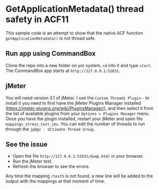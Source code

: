 # GetApplicationMetadata() thread safety in ACF11
This sample code is an attempt to show that the native ACF function `getApplicationMetadata()` is not thread safe.

## Run app using CommandBox
Clone the repo into a new folder on yor system, `cd` into it and type `start`.
The CommandBox app starts at `http://127.0.0.1:52831`.

## jMeter
You will need version 3.1 of jMeter.
I use the `Custom Threads Plugin` - to install it you need to first have the jMeter Plugins Manager installed (https://jmeter-plugins.org/wiki/PluginsManager/), and then select it from the list of available plugins from your `Options > Plugins Manager` menu.
Once you have the plugin installed, restart your jMeter and open file `mappings_stress_test.jmx`.
You can edit the number of threads to run through the `jp@gc - Ultimate Thread Group`.

## See the issue
- Open the file `http://127.0.0.1:52831/dump.html` in your browser.
- Run the jMeter test.
- Refresh the browser to see the errors.

Any time the mapping `/test5` is not found, a new line will be added to the output with the mappings at that moment of time.
